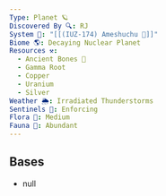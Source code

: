 ```yaml
---
Type: Planet 🪐
Discovered By 🔍: RJ
System 🔆: "[[(IUZ-174) Ameshuchu 🔆]]"
Biome 🌎: Decaying Nuclear Planet
Resources ⚒️:
  - Ancient Bones 🦴
  - Gamma Root
  - Copper
  - Uranium
  - Silver
Weather 🌦️: Irradiated Thunderstorms
Sentinels 🚨: Enforcing
Flora 🌿: Medium
Fauna 🐾: Abundant
---
```

## Bases
- null